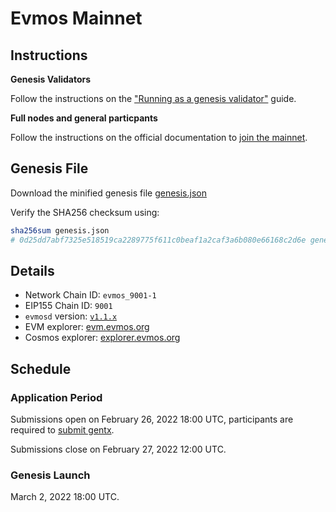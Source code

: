 # Evmos Mainnet

## Instructions

**Genesis Validators**

Follow the instructions on the ["Running as a genesis validator"](https://github.com/tharsis/mainnet/blob/main/run.md) guide.

**Full nodes and general particpants**

Follow the instructions on the official documentation to [join the mainnet](https://evmos.dev/mainnet/join.html).

## Genesis File

Download the minified genesis file [genesis.json](./genesis.json)

Verify the SHA256 checksum using:

```bash
sha256sum genesis.json
# 0d25dd7abf7325e518519ca2289775f611c0beaf1a2caf3a6b080e66168c2d6e genesis.json
```

## Details

- Network Chain ID: `evmos_9001-1`
- EIP155 Chain ID: `9001`
- `evmosd` version: [`v1.1.x`](https://github.com/tharsis/evmos/releases)
- EVM explorer: [evm.evmos.org](https://evm.evmos.org)
- Cosmos explorer: [explorer.evmos.org](https://explorer.evmos.org)

## Schedule

### Application Period

Submissions open on February 26, 2022 18:00 UTC, participants are required to [submit gentx](./gentx.md).

Submissions close on February 27, 2022 12:00 UTC.

### Genesis Launch

March 2, 2022 18:00 UTC.
